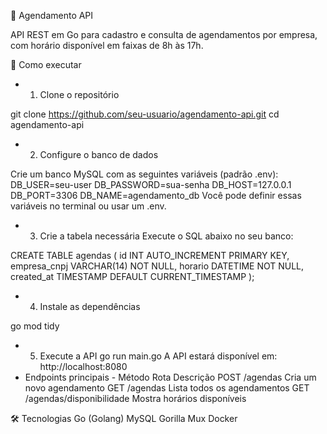 📅 Agendamento API

API REST em Go para cadastro e consulta de agendamentos por empresa, com horário disponível em faixas de 8h às 17h.

🚀 Como executar

- 1. Clone o repositório

git clone https://github.com/seu-usuario/agendamento-api.git
cd agendamento-api

- 2. Configure o banco de dados

Crie um banco MySQL com as seguintes variáveis (padrão .env):
DB_USER=seu-user
DB_PASSWORD=sua-senha
DB_HOST=127.0.0.1
DB_PORT=3306
DB_NAME=agendamento_db
Você pode definir essas variáveis no terminal ou usar um .env.

- 3. Crie a tabela necessária
Execute o SQL abaixo no seu banco:

CREATE TABLE agendas (
  id INT AUTO_INCREMENT PRIMARY KEY,
  empresa_cnpj VARCHAR(14) NOT NULL,
  horario DATETIME NOT NULL,
  created_at TIMESTAMP DEFAULT CURRENT_TIMESTAMP
);

- 4. Instale as dependências

go mod tidy

- 5. Execute a API
go run main.go
A API estará disponível em: http://localhost:8080
 - Endpoints principais - 
Método	Rota	Descrição
POST	/agendas	Cria um novo agendamento
GET	/agendas	Lista todos os agendamentos
GET	/agendas/disponibilidade	Mostra horários disponíveis

🛠 Tecnologias
Go (Golang)
MySQL
Gorilla Mux
Docker

